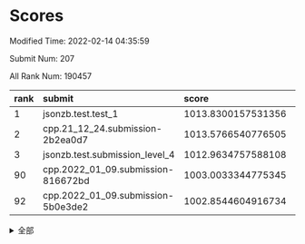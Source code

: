 # Scores

Modified Time: 2022-02-14 04:35:59

Submit Num: 207

All Rank Num: 190457

| rank |               submit               |       score        |       sigma        | pk_num |
| :--- | :--------------------------------- | :----------------- | :----------------- | :----- |
| 1    | jsonzb.test.test_1                 | 1013.8300157531356 | 0.8459944221135813 | 3681   |
| 2    | cpp.21_12_24.submission-2b2ea0d7   | 1013.5766540776505 | 0.816472798114766  | 3681   |
| 3    | jsonzb.test.submission_level_4     | 1012.9634757588108 | 0.8235741371236088 | 3679   |
| 90   | cpp.2022_01_09.submission-816672bd | 1003.0033344775345 | 0.7045210020332792 | 3683   |
| 92   | cpp.2022_01_09.submission-5b0e3de2 | 1002.8544604916734 | 0.7171899774848831 | 3685   |


<details>
<summary>全部</summary>

| rank |                 submit                 |       score        |       sigma        | pk_num |
| :--- | :------------------------------------- | :----------------- | :----------------- | :----- |
| 1    | jsonzb.test.test_1                     | 1013.8300157531356 | 0.8459944221135813 | 3681   |
| 2    | cpp.21_12_24.submission-2b2ea0d7       | 1013.5766540776505 | 0.816472798114766  | 3681   |
| 3    | jsonzb.test.submission_level_4         | 1012.9634757588108 | 0.8235741371236088 | 3679   |
| 4    | gobigger.level_3.submission_level_3_38 | 1011.7216850686481 | 0.7753890380353586 | 3676   |
| 5    | gobigger.level_3.submission_level_3_29 | 1011.4898220187766 | 0.7683663643894868 | 3677   |
| 6    | gobigger.level_3.submission_level_3_2  | 1011.4671454941703 | 0.80446415278375   | 3679   |
| 7    | gobigger.level_3.submission_level_3_7  | 1011.3687902441835 | 0.772035692358682  | 3683   |
| 8    | gobigger.level_3.submission_level_3_10 | 1011.1286833099279 | 0.7871680248888558 | 3678   |
| 9    | gobigger.level_3.submission_level_3_3  | 1011.119238179424  | 0.7552698583906206 | 3679   |
| 10   | gobigger.level_3.submission_level_3_23 | 1010.8021671397773 | 0.7910053278493128 | 3682   |
| 11   | gobigger.level_3.submission_level_3_12 | 1010.7338446811527 | 0.7789576038962416 | 3680   |
| 12   | gobigger.level_3.submission_level_3_40 | 1010.7156694224083 | 0.7659738869480672 | 3681   |
| 13   | gobigger.level_3.submission_level_3_30 | 1010.669444143776  | 0.764521668407111  | 3675   |
| 14   | gobigger.level_3.submission_level_3_45 | 1010.4777450056131 | 0.7720568694417691 | 3679   |
| 15   | gobigger.level_3.submission_level_3_16 | 1010.3075999573896 | 0.7536499703410907 | 3685   |
| 16   | gobigger.level_3.submission_level_3_49 | 1010.2454864560514 | 0.75354315471138   | 3675   |
| 17   | gobigger.level_3.submission_level_3_1  | 1010.2005872249268 | 0.744809372883179  | 3681   |
| 18   | gobigger.level_3.submission_level_3_26 | 1010.1733072916845 | 0.7641746488681959 | 3679   |
| 19   | gobigger.level_3.submission_level_3_19 | 1010.1659140658493 | 0.7533242662442321 | 3684   |
| 20   | gobigger.level_3.submission_level_3_20 | 1010.1058237404197 | 0.7494608680859602 | 3676   |
| 21   | gobigger.level_3.submission_level_3_43 | 1010.1044697443598 | 0.7497166786830197 | 3682   |
| 22   | gobigger.level_3.submission_level_3_24 | 1010.0052053646256 | 0.747153085506458  | 3678   |
| 23   | gobigger.level_3.submission_level_3_14 | 1009.9291901908199 | 0.7574929124942136 | 3681   |
| 24   | gobigger.level_3.submission_level_3_47 | 1009.8983686575469 | 0.7542145665643745 | 3683   |
| 25   | gobigger.level_3.submission_level_3_31 | 1009.8689353068776 | 0.7722886113536895 | 3682   |
| 26   | gobigger.level_3.submission_level_3_15 | 1009.8430996485429 | 0.7657686353260535 | 3686   |
| 27   | gobigger.level_3.submission_level_3_32 | 1009.7687291176758 | 0.7270637927350665 | 3684   |
| 28   | gobigger.level_3.submission_level_3_9  | 1009.7373236355486 | 0.7596979251006106 | 3681   |
| 29   | gobigger.level_3.submission_level_3_4  | 1009.7366990364222 | 0.7481260670486916 | 3680   |
| 30   | gobigger.level_3.submission_level_3_18 | 1009.7301684398769 | 0.7619635791426775 | 3678   |
| 31   | gobigger.level_3.submission_level_3_11 | 1009.7057749071632 | 0.7674644961398895 | 3681   |
| 32   | gobigger.level_3.submission_level_3_13 | 1009.7023561525331 | 0.7832459894981346 | 3680   |
| 33   | gobigger.level_3.submission_level_3_48 | 1009.6842904713883 | 0.7425382856193922 | 3686   |
| 34   | gobigger.level_3.submission_level_3_6  | 1009.6103980899207 | 0.7394913737796509 | 3678   |
| 35   | gobigger.level_3.submission_level_3_5  | 1009.5935557069888 | 0.778400603758786  | 3681   |
| 36   | gobigger.level_3.submission_level_3_35 | 1009.584992071767  | 0.7681939453918972 | 3679   |
| 37   | gobigger.level_3.submission_level_3_34 | 1009.5700539557924 | 0.7538306808469496 | 3680   |
| 38   | gobigger.level_3.submission_level_3_17 | 1009.5460893171457 | 0.7528083460910167 | 3683   |
| 39   | gobigger.level_3.submission_level_3_28 | 1009.531698176615  | 0.7399431287810144 | 3678   |
| 40   | gobigger.level_3.submission_level_3_8  | 1009.4788074937449 | 0.7321097610040677 | 3680   |
| 41   | gobigger.level_3.submission_level_3_36 | 1009.441412585427  | 0.7506955496049753 | 3683   |
| 42   | gobigger.level_3.submission_level_3_41 | 1009.431232746934  | 0.7681178059244104 | 3682   |
| 43   | gobigger.level_3.submission_level_3_42 | 1009.3435479347196 | 0.7431387725598521 | 3679   |
| 44   | gobigger.level_3.submission_level_3_39 | 1009.1348626770019 | 0.7450891992850954 | 3679   |
| 45   | gobigger.level_3.submission_level_3_46 | 1009.0502921560269 | 0.7539400575009384 | 3684   |
| 46   | gobigger.level_3.submission_level_3_27 | 1009.0167188813942 | 0.7676506836572982 | 3676   |
| 47   | gobigger.level_3.submission_level_3_21 | 1008.8274360420794 | 0.7514801326678973 | 3683   |
| 48   | gobigger.level_3.submission_level_3_33 | 1008.745138568284  | 0.7514499971685644 | 3678   |
| 49   | gobigger.level_3.submission_level_3_37 | 1008.716007337252  | 0.7405226796967254 | 3677   |
| 50   | gobigger.level_3.submission_level_3_0  | 1008.618071483853  | 0.7355078106974111 | 3676   |
| 51   | gobigger.level_3.submission_level_3_44 | 1008.4673295679967 | 0.7506609342479178 | 3683   |
| 52   | gobigger.level_3.submission_level_3_25 | 1008.3723972942693 | 0.7329109541500961 | 3684   |
| 53   | gobigger.level_3.submission_level_3_22 | 1008.3602424988402 | 0.7348222009976765 | 3678   |
| 54   | gobigger.level_1.submission_level_1_27 | 1005.1680611407718 | 0.7195114375431904 | 3682   |
| 55   | gobigger.level_1.submission_level_1_6  | 1004.8817439496306 | 0.7247606548810124 | 3679   |
| 56   | gobigger.level_1.submission_level_1_17 | 1004.4476426072886 | 0.7061977074652193 | 3681   |
| 57   | gobigger.level_1.submission_level_1_39 | 1004.3915244936404 | 0.7201155262497346 | 3679   |
| 58   | gobigger.level_1.submission_level_1_24 | 1004.1756417804585 | 0.7123106322211493 | 3681   |
| 59   | gobigger.level_1.submission_level_1_36 | 1004.1260691069955 | 0.7174639081797013 | 3681   |
| 60   | gobigger.level_1.submission_level_1_22 | 1004.1137431532673 | 0.7098218286326414 | 3682   |
| 61   | gobigger.level_1.submission_level_1_4  | 1004.020932221747  | 0.722594207304062  | 3680   |
| 62   | gobigger.level_1.submission_level_1_33 | 1003.9973693087828 | 0.7223301501091873 | 3685   |
| 63   | gobigger.level_1.submission_level_1_11 | 1003.9511936722946 | 0.7234066097551493 | 3684   |
| 64   | gobigger.level_1.submission_level_1_37 | 1003.9150849991966 | 0.7130185218769289 | 3681   |
| 65   | gobigger.level_1.submission_level_1_15 | 1003.8565025520775 | 0.7106554304187921 | 3681   |
| 66   | gobigger.level_1.submission_level_1_35 | 1003.820786718003  | 0.7106356490900821 | 3676   |
| 67   | gobigger.level_1.submission_level_1_29 | 1003.7923377266264 | 0.7126833792419791 | 3680   |
| 68   | gobigger.level_1.submission_level_1_7  | 1003.7161898320863 | 0.7092034293312234 | 3676   |
| 69   | gobigger.level_1.submission_level_1_16 | 1003.7100525194184 | 0.7132597997426948 | 3677   |
| 70   | gobigger.level_1.submission_level_1_49 | 1003.6577683839165 | 0.7250659891062967 | 3682   |
| 71   | gobigger.level_1.submission_level_1_43 | 1003.575700614981  | 0.7061668837786668 | 3680   |
| 72   | gobigger.level_1.submission_level_1_23 | 1003.5722404068722 | 0.7107812979426615 | 3682   |
| 73   | gobigger.level_1.submission_level_1_3  | 1003.5395785352382 | 0.7295614133505697 | 3681   |
| 74   | gobigger.level_1.submission_level_1_47 | 1003.4627491292089 | 0.7149198939920663 | 3683   |
| 75   | gobigger.level_1.submission_level_1_31 | 1003.4422500335212 | 0.7076677687804803 | 3682   |
| 76   | gobigger.level_1.submission_level_1_48 | 1003.4225233155895 | 0.7035032843369231 | 3678   |
| 77   | gobigger.level_1.submission_level_1_45 | 1003.4047833288889 | 0.7198760492365108 | 3680   |
| 78   | gobigger.level_1.submission_level_1_2  | 1003.3984360499975 | 0.7119448164384604 | 3678   |
| 79   | gobigger.level_1.submission_level_1_21 | 1003.3357282528785 | 0.7214911767973574 | 3679   |
| 80   | gobigger.level_1.submission_level_1_32 | 1003.3056306825736 | 0.7200460823485866 | 3678   |
| 81   | gobigger.level_1.submission_level_1_5  | 1003.304463360723  | 0.7076095521401319 | 3681   |
| 82   | gobigger.level_1.submission_level_1_34 | 1003.2901435561953 | 0.7137494634153428 | 3683   |
| 83   | gobigger.level_1.submission_level_1_9  | 1003.2844239743345 | 0.7089259172981741 | 3677   |
| 84   | gobigger.level_1.submission_level_1_26 | 1003.2720164081802 | 0.7042435392250467 | 3681   |
| 85   | gobigger.level_1.submission_level_1_42 | 1003.2401546377159 | 0.7190838524497679 | 3681   |
| 86   | gobigger.level_1.submission_level_1_30 | 1003.1698854986691 | 0.716117432684617  | 3682   |
| 87   | gobigger.level_1.submission_level_1_18 | 1003.1022447863413 | 0.7148832912896962 | 3683   |
| 88   | gobigger.level_1.submission_level_1_13 | 1003.085663450397  | 0.7309986788832529 | 3681   |
| 89   | gobigger.level_1.submission_level_1_46 | 1003.0482339225792 | 0.7125839825815048 | 3682   |
| 90   | cpp.2022_01_09.submission-816672bd     | 1003.0033344775345 | 0.7045210020332792 | 3683   |
| 91   | gobigger.level_1.submission_level_1_20 | 1002.9476411750011 | 0.7082305838511186 | 3683   |
| 92   | cpp.2022_01_09.submission-5b0e3de2     | 1002.8544604916734 | 0.7171899774848831 | 3685   |
| 93   | gobigger.level_1.submission_level_1_44 | 1002.8245492185449 | 0.7127415039998647 | 3686   |
| 94   | gobigger.level_1.submission_level_1_38 | 1002.811880874821  | 0.7132169467222992 | 3682   |
| 95   | gobigger.level_1.submission_level_1_40 | 1002.8026462394353 | 0.7154083506452705 | 3679   |
| 96   | gobigger.level_1.submission_level_1_10 | 1002.7446038207926 | 0.7250594906572441 | 3683   |
| 97   | gobigger.level_1.submission_level_1_1  | 1002.6234785271037 | 0.7228801700698542 | 3683   |
| 98   | gobigger.level_1.submission_level_1_25 | 1002.5484837604581 | 0.7087470103730971 | 3678   |
| 99   | gobigger.level_1.submission_level_1_41 | 1002.4628790188222 | 0.708944541962736  | 3683   |
| 100  | gobigger.level_1.submission_level_1_19 | 1002.4536487452978 | 0.7048730405170234 | 3682   |
| 101  | gobigger.level_1.submission_level_1_0  | 1002.377987761865  | 0.7078750523219056 | 3684   |
| 102  | gobigger.level_1.submission_level_1_12 | 1002.0316312807216 | 0.7057555156510683 | 3678   |
| 103  | gobigger.level_1.submission_level_1_28 | 1001.9771403479635 | 0.7069950498045311 | 3681   |
| 104  | gobigger.level_1.submission_level_1_14 | 1001.9535007777584 | 0.7187546838191117 | 3675   |
| 105  | gobigger.level_1.submission_level_1_8  | 1001.8592350979718 | 0.7092220925290732 | 3679   |
| 106  | gobigger.random.submission_random_38   | 996.8349440849131  | 0.7088375387770713 | 3682   |
| 107  | gobigger.random.submission_random_42   | 996.5574799479642  | 0.7108395593934549 | 3682   |
| 108  | gobigger.random.submission_random_39   | 996.5222324221347  | 0.7029046860337613 | 3682   |
| 109  | gobigger.random.submission_random_12   | 996.5171715234003  | 0.7032341003357478 | 3683   |
| 110  | gobigger.random.submission_random_37   | 996.5005579881065  | 0.7174706437021505 | 3682   |
| 111  | gobigger.random.submission_random_49   | 996.3205387102979  | 0.6997837130893424 | 3685   |
| 112  | gobigger.random.submission_random_36   | 996.3013370914797  | 0.7118521355333063 | 3681   |
| 113  | gobigger.random.submission_random_27   | 996.2823773192168  | 0.7076155370420338 | 3685   |
| 114  | gobigger.random.submission_random_0    | 996.2258834934149  | 0.7082801220317734 | 3682   |
| 115  | gobigger.random.submission_random_46   | 996.2071886490468  | 0.7141852592684934 | 3677   |
| 116  | gobigger.random.submission_random_18   | 996.1726913326643  | 0.7198724322478911 | 3678   |
| 117  | gobigger.random.submission_random_6    | 996.1723441206489  | 0.7023427588998108 | 3681   |
| 118  | gobigger.random.submission_random_28   | 996.1539406426147  | 0.7044950871082475 | 3683   |
| 119  | gobigger.random.submission_random_48   | 996.1522212230963  | 0.7027144564340883 | 3684   |
| 120  | gobigger.random.submission_random_44   | 996.1189394071945  | 0.7227372866763144 | 3679   |
| 121  | gobigger.random.submission_random_15   | 996.1117659191568  | 0.7177584923764985 | 3679   |
| 122  | gobigger.random.submission_random_31   | 995.9996907658947  | 0.7155148180548087 | 3680   |
| 123  | gobigger.random.submission_random_41   | 995.9805609981044  | 0.7058841304733734 | 3680   |
| 124  | gobigger.random.submission_random_23   | 995.9781943783644  | 0.7311840926387237 | 3678   |
| 125  | gobigger.random.submission_random_26   | 995.9362036879425  | 0.7067618344265306 | 3673   |
| 126  | gobigger.random.submission_random_19   | 995.8220189218712  | 0.7199266683159118 | 3681   |
| 127  | gobigger.random.submission_random_17   | 995.8073529561736  | 0.7091044750098477 | 3680   |
| 128  | gobigger.random.submission_random_21   | 995.7716673930834  | 0.7136188797962932 | 3680   |
| 129  | gobigger.random.submission_random_25   | 995.7624810397175  | 0.7050731649780299 | 3678   |
| 130  | gobigger.random.submission_random_30   | 995.7619380858773  | 0.7088639161244303 | 3678   |
| 131  | gobigger.random.submission_random_34   | 995.7452998798065  | 0.6989177475019994 | 3678   |
| 132  | gobigger.random.submission_random_8    | 995.7409947457338  | 0.7128671719312117 | 3680   |
| 133  | gobigger.random.submission_random_5    | 995.7368591229991  | 0.7149144183268316 | 3685   |
| 134  | gobigger.random.submission_random_40   | 995.7096189756907  | 0.7101787717564976 | 3683   |
| 135  | gobigger.random.submission_random_1    | 995.7065551244658  | 0.7196694423896884 | 3680   |
| 136  | gobigger.random.submission_random_32   | 995.6871785120629  | 0.7040916444235074 | 3681   |
| 137  | gobigger.random.submission_random_3    | 995.6147133905552  | 0.7296677977704396 | 3680   |
| 138  | gobigger.random.submission_random_22   | 995.5858584382153  | 0.7086386558603701 | 3681   |
| 139  | gobigger.random.submission_random_16   | 995.5587897909281  | 0.7001597752681871 | 3681   |
| 140  | gobigger.random.submission_random_33   | 995.5517900476709  | 0.708370645360562  | 3676   |
| 141  | gobigger.random.submission_random_2    | 995.5512739062557  | 0.7056889322432605 | 3677   |
| 142  | gobigger.random.submission_random_10   | 995.5442467181331  | 0.7102464099073528 | 3680   |
| 143  | gobigger.random.submission_random_47   | 995.5307789782654  | 0.6993107743703258 | 3677   |
| 144  | gobigger.random.submission_random_4    | 995.4947276303932  | 0.7088244877027828 | 3683   |
| 145  | gobigger.random.submission_random_29   | 995.4287163237736  | 0.7067236069584699 | 3678   |
| 146  | gobigger.random.submission_random_35   | 995.3784239958741  | 0.7201847973338524 | 3683   |
| 147  | gobigger.random.submission_random_13   | 995.29189170969    | 0.7185738779798692 | 3679   |
| 148  | gobigger.random.submission_random_20   | 995.2720404983439  | 0.7144361634603142 | 3685   |
| 149  | gobigger.random.submission_random_7    | 995.1826472306434  | 0.7250109344719217 | 3681   |
| 150  | gobigger.random.submission_random_43   | 995.1297204307514  | 0.7229373160337326 | 3679   |
| 151  | gobigger.level_2.submission_level_2_16 | 994.8715568663259  | 0.7276167249613938 | 3678   |
| 152  | gobigger.random.submission_random_24   | 994.7584013771802  | 0.7166366444301727 | 3680   |
| 153  | gobigger.random.submission_random_11   | 994.6911610528362  | 0.7008809852661975 | 3686   |
| 154  | gobigger.random.submission_random_45   | 994.6838163184572  | 0.7317319940950192 | 3675   |
| 155  | gobigger.random.submission_random_14   | 994.4735617533573  | 0.7064204739552595 | 3677   |
| 156  | gobigger.level_2.submission_level_2_49 | 994.2070737724233  | 0.7302123982510076 | 3683   |
| 157  | gobigger.random.submission_random_9    | 994.1931060705556  | 0.7289846928581978 | 3680   |
| 158  | gobigger.level_2.submission_level_2_24 | 993.8711231643084  | 0.7179281221713946 | 3679   |
| 159  | gobigger.level_2.submission_level_2_40 | 993.6649628493819  | 0.7397935698304348 | 3680   |
| 160  | gobigger.level_2.submission_level_2_14 | 993.6104095818479  | 0.7335812545517449 | 3680   |
| 161  | gobigger.level_2.submission_level_2_4  | 993.548128290096   | 0.7327607111055614 | 3680   |
| 162  | gobigger.level_2.submission_level_2_26 | 993.5105476032757  | 0.7280900220990976 | 3676   |
| 163  | gobigger.level_2.submission_level_2_27 | 993.4737029475276  | 0.7397414676994295 | 3680   |
| 164  | gobigger.level_2.submission_level_2_21 | 993.3677554071774  | 0.7473927596480305 | 3681   |
| 165  | gobigger.level_2.submission_level_2_38 | 993.3416449228674  | 0.7419616460342698 | 3683   |
| 166  | gobigger.level_2.submission_level_2_17 | 993.2731606490514  | 0.7426243929869364 | 3680   |
| 167  | gobigger.level_2.submission_level_2_13 | 993.2276780755517  | 0.7296885756796432 | 3678   |
| 168  | gobigger.level_2.submission_level_2_31 | 993.2027944876215  | 0.7346464868138904 | 3681   |
| 169  | gobigger.level_2.submission_level_2_23 | 993.1917157891414  | 0.7365807652684238 | 3682   |
| 170  | gobigger.level_2.submission_level_2_8  | 992.907087688809   | 0.7351063846919913 | 3679   |
| 171  | gobigger.level_2.submission_level_2_25 | 992.7903482199189  | 0.731042124393927  | 3677   |
| 172  | gobigger.level_2.submission_level_2_0  | 992.6184435251158  | 0.7454479358022686 | 3681   |
| 173  | gobigger.level_2.submission_level_2_1  | 992.613251171203   | 0.735821516642273  | 3682   |
| 174  | gobigger.level_2.submission_level_2_2  | 992.6130120132058  | 0.7342428154902514 | 3678   |
| 175  | gobigger.level_2.submission_level_2_44 | 992.5819401465246  | 0.7472335502149671 | 3683   |
| 176  | gobigger.level_2.submission_level_2_6  | 992.4793897826     | 0.7422267006821436 | 3679   |
| 177  | gobigger.level_2.submission_level_2_42 | 992.3893968937724  | 0.7519876587250878 | 3682   |
| 178  | gobigger.level_2.submission_level_2_36 | 992.3307239054167  | 0.7387507044053578 | 3677   |
| 179  | gobigger.level_2.submission_level_2_47 | 992.2657103690224  | 0.7365466451828349 | 3683   |
| 180  | gobigger.level_2.submission_level_2_29 | 992.1701764042534  | 0.725075688183057  | 3680   |
| 181  | gobigger.level_2.submission_level_2_45 | 992.1531673011153  | 0.7376920447889873 | 3679   |
| 182  | gobigger.level_2.submission_level_2_37 | 992.1408078558538  | 0.7422586119585857 | 3679   |
| 183  | gobigger.level_2.submission_level_2_22 | 992.1080059632002  | 0.7479836793431286 | 3677   |
| 184  | gobigger.level_2.submission_level_2_20 | 992.1078517829504  | 0.7555603670302303 | 3681   |
| 185  | gobigger.level_2.submission_level_2_48 | 992.0885862838711  | 0.7551434420395818 | 3679   |
| 186  | gobigger.level_2.submission_level_2_7  | 992.0718250174394  | 0.7435196249369177 | 3684   |
| 187  | gobigger.level_2.submission_level_2_12 | 992.0345457533206  | 0.7450639378676117 | 3682   |
| 188  | gobigger.level_2.submission_level_2_10 | 991.8074680718765  | 0.7374459316534897 | 3682   |
| 189  | gobigger.level_2.submission_level_2_5  | 991.7939213753117  | 0.7554025185889769 | 3682   |
| 190  | gobigger.level_2.submission_level_2_15 | 991.7927199164766  | 0.7455622572132543 | 3684   |
| 191  | gobigger.level_2.submission_level_2_9  | 991.7721633076466  | 0.7401419477847448 | 3676   |
| 192  | gobigger.level_2.submission_level_2_43 | 991.7192013887375  | 0.7438670553180251 | 3679   |
| 193  | gobigger.level_2.submission_level_2_41 | 991.7144090281497  | 0.7498120477053857 | 3677   |
| 194  | gobigger.level_2.submission_level_2_39 | 991.6922957551448  | 0.75521321495431   | 3680   |
| 195  | gobigger.level_2.submission_level_2_28 | 991.6769123385117  | 0.7548381730674342 | 3683   |
| 196  | gobigger.level_2.submission_level_2_46 | 991.5566501307078  | 0.7534244750746282 | 3682   |
| 197  | gobigger.level_2.submission_level_2_33 | 991.5383814999308  | 0.7631153866123173 | 3677   |
| 198  | gobigger.level_2.submission_level_2_34 | 991.3732972495778  | 0.7388400546202772 | 3676   |
| 199  | gobigger.level_2.submission_level_2_30 | 991.2694847894671  | 0.7532890661074544 | 3676   |
| 200  | gobigger.level_2.submission_level_2_35 | 991.0678850677316  | 0.754983758986438  | 3677   |
| 201  | gobigger.level_2.submission_level_2_19 | 990.9554367390219  | 0.7490766084368179 | 3677   |
| 202  | gobigger.level_2.submission_level_2_32 | 990.9026323584964  | 0.7450199368628251 | 3681   |
| 203  | gobigger.level_2.submission_level_2_18 | 990.8895745965237  | 0.7499457265176065 | 3679   |
| 204  | gobigger.level_2.submission_level_2_3  | 990.8298322619523  | 0.7654300096329679 | 3682   |
| 205  | gobigger.level_2.submission_level_2_11 | 990.5811985972674  | 0.7749699214899428 | 3683   |
| 206  | gobigger.none.submission_none_1        | 977.9814700688397  | 1.2587340323169716 | 3680   |
| 207  | gobigger.none.submission_none_0        | 975.6058708732417  | 1.5409019652611697 | 3681   |

</details>